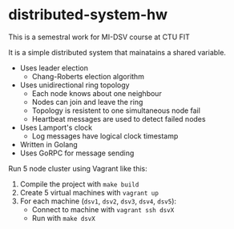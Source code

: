 # distributed-system-hw
This is a semestral work for MI-DSV course at CTU FIT

It is a simple distributed system that mainatains a shared variable.

- Uses leader election 
  - Chang-Roberts election algorithm
- Uses unidirectional ring topology
  - Each node knows about one neighbour
  - Nodes can join and leave the ring
  - Topology is resistent to one simultaneous node fail
  - Heartbeat messages are used to detect failed nodes 
- Uses Lamport's clock
  - Log messages have logical clock timestamp
- Written in Golang
- Uses GoRPC for message sending

Run 5 node cluster using Vagrant like this:  
1) Compile the project with `make build`
1) Create 5 virtual machines with `vagrant up`
1) For each machine (`dsv1`, `dsv2`, `dsv3`, `dsv4`, `dsv5`):
    - Connect to machine with `vagrant ssh dsvX`
    - Run with `make dsvX`
